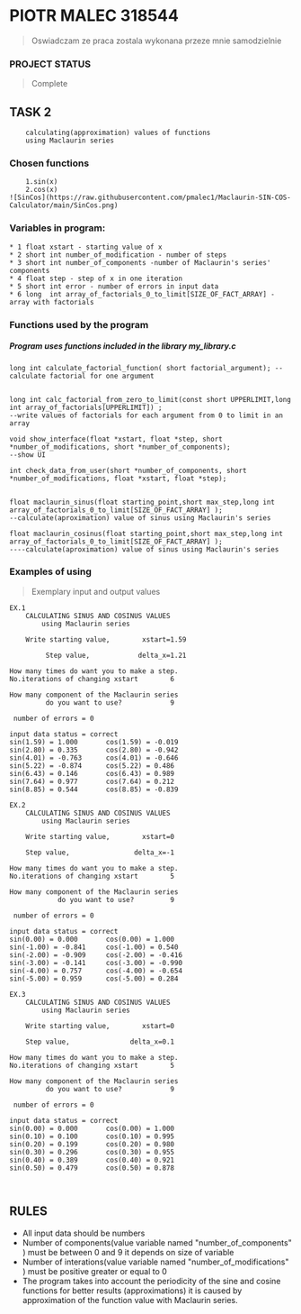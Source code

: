 # PIOTR MALEC 318544
> Oswiadczam ze praca zostala wykonana przeze mnie samodzielnie
### PROJECT STATUS 
> Complete 
## TASK 2
        calculating(approximation) values of functions 
        using Maclaurin series
 ### Chosen functions

        1.sin(x)
        2.cos(x)
	![SinCos](https://raw.githubusercontent.com/pmalec1/Maclaurin-SIN-COS-Calculator/main/SinCos.png)
	
### Variables in program:
	* 1 float xstart - starting value of x
	* 2 short int number_of_modification - number of steps
	* 3 short int number_of_components -number of Maclaurin's series' components
	* 4 float step - step of x in one iteration
	* 5 short int error - number of errors in input data
	* 6 long  int array_of_factorials_0_to_limit[SIZE_OF_FACT_ARRAY] - array with factorials 
### Functions used by the program
##### Program uses functions included in the library my_library.c
	long int calculate_factorial_function( short factorial_argument); --calculate factorial for one argument


	long int calc_factorial_from_zero_to_limit(const short UPPERLIMIT,long int array_of_factorials[UPPERLIMIT]) ;
	--write values of factorials for each argument from 0 to limit in an array

	void show_interface(float *xstart, float *step, short *number_of_modifications, short *number_of_components);
	--show UI

	int check_data_from_user(short *number_of_components, short *number_of_modifications, float *xstart, float *step);


	float maclaurin_sinus(float starting_point,short max_step,long int array_of_factorials_0_to_limit[SIZE_OF_FACT_ARRAY] );
	--calculate(aproximation) value of sinus using Maclaurin's series

	float maclaurin_cosinus(float starting_point,short max_step,long int array_of_factorials_0_to_limit[SIZE_OF_FACT_ARRAY] );
	----calculate(aproximation) value of sinus using Maclaurin's series



### Examples of using 
> Exemplary input and output  values
```
EX.1
	CALCULATING SINUS AND COSINUS VALUES
		using Maclaurin series

 	Write starting value,  		 xstart=1.59

	     Step value,			delta_x=1.21

How many times do want you to make a step.
No.iterations of changing xstart		6

How many component of the Maclaurin series
	     do you want to use?			9

 number of errors = 0 

input data status = correct
sin(1.59) = 1.000 		cos(1.59) = -0.019
sin(2.80) = 0.335 		cos(2.80) = -0.942
sin(4.01) = -0.763 		cos(4.01) = -0.646
sin(5.22) = -0.874 		cos(5.22) = 0.486
sin(6.43) = 0.146 		cos(6.43) = 0.989
sin(7.64) = 0.977 		cos(7.64) = 0.212
sin(8.85) = 0.544 		cos(8.85) = -0.839

EX.2
	CALCULATING SINUS AND COSINUS VALUES
		using Maclaurin series

 	Write starting value,  		 xstart=0       

	Step value,			       delta_x=-1

How many times do want you to make a step.
No.iterations of changing xstart		5

How many component of the Maclaurin series
         	do you want to use?			9

 number of errors = 0 

input data status = correct
sin(0.00) = 0.000 		cos(0.00) = 1.000
sin(-1.00) = -0.841     cos(-1.00) = 0.540
sin(-2.00) = -0.909     cos(-2.00) = -0.416
sin(-3.00) = -0.141 	cos(-3.00) = -0.990
sin(-4.00) = 0.757 		cos(-4.00) = -0.654
sin(-5.00) = 0.959 		cos(-5.00) = 0.284

EX.3
	CALCULATING SINUS AND COSINUS VALUES
		using Maclaurin series

 	Write starting value,  		 xstart=0

	Step value,			      delta_x=0.1

How many times do want you to make a step.
No.iterations of changing xstart		5

How many component of the Maclaurin series
	     do you want to use?			9

 number of errors = 0 

input data status = correct
sin(0.00) = 0.000 		cos(0.00) = 1.000
sin(0.10) = 0.100 		cos(0.10) = 0.995
sin(0.20) = 0.199 		cos(0.20) = 0.980
sin(0.30) = 0.296 		cos(0.30) = 0.955
sin(0.40) = 0.389 		cos(0.40) = 0.921
sin(0.50) = 0.479 		cos(0.50) = 0.878



```
## RULES
* All input data should be numbers
* Number of  components(value variable named "number_of_components"  ) must be between 0 and 9 it depends on size of variable
* Number of interations(value variable named "number_of_modifications"  ) must be positive greater or equal to 0 
* The program takes into account the periodicity of the sine  and cosine functions for better results (approximations)
it is caused by approximation of the function value with Maclaurin series.
